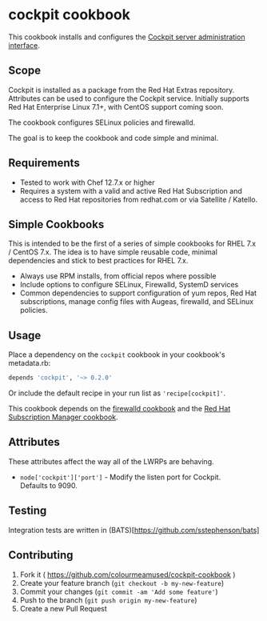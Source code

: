 cockpit cookbook
====================================

This cookbook installs and configures the [Cockpit server administration interface](http://cockpit-project.org/).


Scope
-----
Cockpit is installed as a package from the Red Hat Extras repository. Attributes can be used to configure the Cockpit service. Initially supports  Red Hat Enterprise Linux 7.1+, with CentOS support coming soon.

The cookbook configures SELinux policies and firewalld.

The goal is to keep the cookbook and code simple and minimal.

Requirements
------------
- Tested to work with Chef 12.7.x or higher
- Requires a system with a valid and active Red Hat Subscription and access to Red Hat repositories from redhat.com or via Satellite / Katello.

Simple Cookbooks
----------------

This is intended to be the first of a series of simple cookbooks for RHEL 7.x / CentOS 7.x. The idea is to have simple reusable code, minimal dependencies and stick to best practices for RHEL 7.x.

- Always use RPM installs, from official repos where possible
- Include options to configure SELinux, Firewalld, SystemD services
- Common dependencies to support configuration of yum repos, Red Hat subscriptions, manage config files with Augeas, firewalld, and SELinux policies.


Usage
-------
Place a dependency on the `cockpit` cookbook in your
cookbook's metadata.rb:

```ruby
depends 'cockpit', '~> 0.2.0'
```

Or include the default recipe in your run list as ``'recipe[cockpit]'``.


This cookbook depends on the [firewalld cookbook](https://supermarket.chef.io/cookbooks/firewalld) and the [Red Hat Subscription Manager cookbook](https://supermarket.chef.io/cookbooks/redhat_subscription_manager).

Attributes
------------

These attributes affect the way all of the LWRPs are behaving.

* `node['cockpit']['port']` - Modify the listen port for Cockpit.  
   Defaults to 9090.



Testing
-------

Integration tests are written in (BATS)[https://github.com/sstephenson/bats]

Contributing
------------

1. Fork it ( https://github.com/colourmeamused/cockpit-cookbook )
2. Create your feature branch (`git checkout -b my-new-feature`)
3. Commit your changes (`git commit -am 'Add some feature'`)
4. Push to the branch (`git push origin my-new-feature`)
5. Create a new Pull Request
